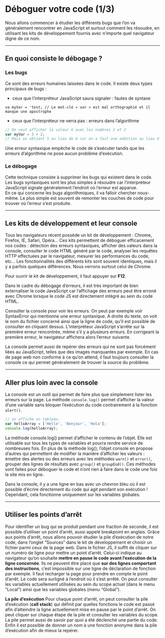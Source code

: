 # Déboguer votre code (1/3)
Nous allons commencer à étudier les différents bugs que l’on va généralement rencontrer en JavaScript et surtout comment les résoudre, en utilisant les kits de développement fournis avec n’importe quel navigateur digne de ce nom.


----

## En quoi consiste le débogage ?

### Les bugs
Ce sont des erreurs humaines laissées dans le code. Il existe deux types principaux de bugs :
- ceux que l’interpréteur JavaScript saura signaler : fautes de syntaxe
```
va myVar = 'test; // Le mot-clé « var » est mal orthographié et il manque une apostrophe
```
- ceux que l’interpréteur ne verra pas : erreurs dans l’algorithme
```javascript
// On veut afficher la valeur 6 avec les nombres 3 et 2
var myVar = 3 + 2;
// Mais on obtient 5 au lieu de 6 car on a fait une addition au lieu d'une multiplication
```
Une erreur syntaxique empêche le code de s’exécuter tandis que les erreurs d’algorithme ne pose aucun problème d’exécution.

### Le débogage
Cette technique consiste à supprimer les bugs qui existent dans le code.
Les bugs syntaxiques sont les plus simples à résoudre car l’interpréteur JavaScript signale généralement l’endroit où l’erreur est apparue.  
En ce qui concerne les bugs algorithmiques, il va falloir chercher nous-même. Le plus simple est souvent de remonter les couches de code pour trouver où l’erreur s’est produite.

---

## Les kits de développement et leur console
Tous les navigateurs récent possède un kit de développement : Chrome, Firefox, IE, Safari, Opéra… Ces kits permettent de déboguer efficacement nos codes : détection des erreurs syntaxiques, afficher des valeurs dans la console, consulter le code HTML généré par le code, analyser les requêtes HTTP effectuées par le navigateur, mesurer les performances du code, etc…
Les fonctionnalités des différents kits sont souvent identiques, mais il y a parfois quelques différences. Nous verrons surtout celui de Chrome.

Pour ouvrir le kit de développement, il faut appuyer sur **F12**.

Dans le cadre du débogage d’erreurs, il est très important de bien externaliser le code JavaScript car l’affichage des erreurs peut être erroné avec Chrome lorsque le code JS est directement intégré au sein du code HTML.

Consulter la console pour voir les erreurs. On peut par exemple voir SyntaxError qui mentionne une erreur syntaxique. A droite du texte, on voit le nom du fichier concerné ainsi que la ligne de code, qu’il est possible de consulter en cliquant dessus.
L’interpréteur JavaScript s’arrête sur la première erreur rencontrée, même s’il y a plusieurs erreurs. En corrigeant la première erreur, le navigateur affichera alors l’erreur suivante.

La console permet aussi de repérer des erreurs qui ne sont pas forcément liées au JavaScript, telles que des images manquantes par exemple. En cas de page web non conforme à ce qu’on attend, il faut toujours consulter la console ce qui permet généralement de trouver la source du problème.

----

## Aller plus loin avec la console
La console est un outil qui permet de faire plus que simplement lister les erreurs sur la page.
La méthode `console.log()` permet d’afficher la valeur d’une variable sans bloquer l’exécution du code contrairement à la fonction `alert()`.
```javascript
// on affiche un tableau.
var helloArray = ['Hello', 'Bonjour', 'Hola'];
console.log(helloArray);
```

La méthode console.log() permet d’afficher le contenu de l’objet. Elle est utilisable sur tous les types de variables et pourra rendre service de nombreuses fois.
En plus de la méthode log(), l’objet console  en propose d’autres qui permettent de modifier la manière d’afficher les valeurs : émettre des alertes ou des erreurs avec les méthodes `warn()` et `error()`, grouper des lignes de résultats avec `group()` et `groupEnd()`.
Ces méthodes sont faites pour déboguer le code et n’ont rien à faire dans le code une fois le site mis en ligne.

Dans la console, il y a une ligne en bas avec un chevron bleu où il est possible d’écrire directement du code qui agit pendant son exécution ! Cependant, cela fonctionne uniquement sur les variables globales.

----

## Utiliser les points d’arrêt
Pour identifier un bug qui se produit pendant une fraction de seconde, il est possible d’utiliser un point d’arrêt, aussi appelé breakpoint en anglais.
Grâce aux points d’arrêt, nous allons pouvoir étudier la pile d’exécution de notre code, dans l’onglet “Sources” dans le kit de développement et choisir un fichier parmi ceux de la page web.
Dans le fichier JS, il suffit de cliquer sur un numéro de ligne pour mettre un point d’arrêt. Celui-ci indique au navigateur qu’on souhaite **mettre en pause le code avant l’exécution de la ligne concernée**. Ils ne peuvent être placé que **sur des lignes comportant des instructions**, c’est impossible sur une ligne de déclaration de fonction par exemple. Il faut recharger la page pour prendre en compte le point d’arrêt. Le code sera surligné à l’endroit où il s’est arrêté. On peut consulter les variables actuellement utilisées au sein du scope actuel (dans le menu “Local”) ainsi que les variables globales (menu “Global”).

**La pile d’exécution**
Pour chaque point d’arrêt, on peut consulter la pile d’exécution (**call stack**) qui définit par quelles fonctions le code est passé afin d’atteindre la ligne actuellement mise en pause par le point d’arrêt. On peut cliquer sur chaque étape de la pile et consulter les variables du scope. La pile permet aussi de savoir par quoi a été déclenché une partie du code.
Enfin il est possible de donner un nom à une fonction anonyme dans la pile d’exécution afin de mieux la repérer.
